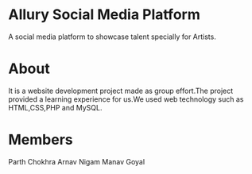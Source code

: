 # Allury Social Media Platform
A social media platform to showcase talent specially for Artists.

# About
It is a website development project made as group effort.The project provided a learning
experience for us.We used web technology such as HTML,CSS,PHP and MySQL.

# Members
Parth Chokhra
Arnav Nigam
Manav Goyal
